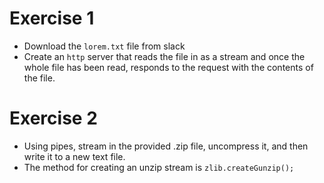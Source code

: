 # Exercise 1

- Download the `lorem.txt` file from slack
- Create an `http` server that reads the file in as a stream and once the whole file has been read, responds to the request with the contents of the file.

# Exercise 2

- Using pipes, stream in the provided .zip file, uncompress it, and then write it to a new text file.
- The method for creating an unzip stream is `zlib.createGunzip();`
